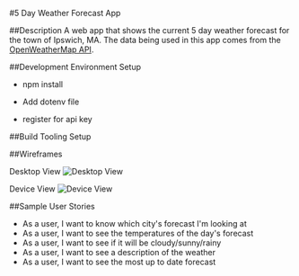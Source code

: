 #5 Day Weather Forecast App

##Description
A web app that shows the current 5 day weather forecast for the town of Ipswich, MA. The data being used in this app comes from the [OpenWeatherMap API](http://openweathermap.org/forecast5).

##Development Environment Setup
- npm install


- Add dotenv file
- register for api key

##Build Tooling Setup

##Wireframes

Desktop View
![Desktop View](http://i.imgur.com/Bs4hU6s.png)

Device View
![Device View](http://i.imgur.com/6zFALxW.png)


##Sample User Stories
- As a user, I want to know which city's forecast I'm looking at
- As a user, I want to see the temperatures of the day's forecast
- As a user, I want to see if it will be cloudy/sunny/rainy
- As a user, I want to see a description of the weather
- As a user, I want to see the most up to date forecast
